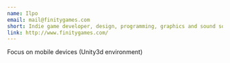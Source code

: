 ```yaml
---
name: Ilpo
email: mail@finitygames.com
short: Indie game developer, design, programming, graphics and sound solutions
link: http://www.finitygames.com/
---
```

Focus on mobile devices (Unity3d environment)